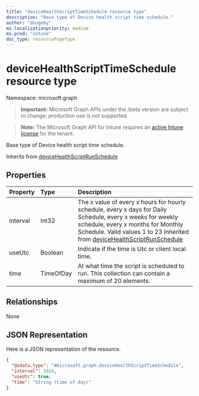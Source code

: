 ```yaml
---
title: "deviceHealthScriptTimeSchedule resource type"
description: "Base type of Device health script time schedule."
author: "dougeby"
ms.localizationpriority: medium
ms.prod: "intune"
doc_type: resourcePageType
---
```


# deviceHealthScriptTimeSchedule resource type

Namespace: microsoft.graph

> **Important:** Microsoft Graph APIs under the /beta version are subject to change; production use is not supported.

> **Note:** The Microsoft Graph API for Intune requires an [active Intune license](https://go.microsoft.com/fwlink/?linkid=839381) for the tenant.

Base type of Device health script time schedule.


Inherits from [deviceHealthScriptRunSchedule](../resources/intune-devices-devicehealthscriptrunschedule.md)

## Properties
|Property|Type|Description|
|:---|:---|:---|
|interval|Int32|The x value of every x hours for hourly schedule, every x days for Daily Schedule, every x weeks for weekly schedule, every x months for Monthly Schedule. Valid values 1 to 23 Inherited from [deviceHealthScriptRunSchedule](../resources/intune-devices-devicehealthscriptrunschedule.md)|
|useUtc|Boolean|Indicate if the time is Utc or client local time.|
|time|TimeOfDay|At what time the script is scheduled to run. This collection can contain a maximum of 20 elements.|

## Relationships
None

## JSON Representation
Here is a JSON representation of the resource.
<!-- {
  "blockType": "resource",
  "@odata.type": "microsoft.graph.deviceHealthScriptTimeSchedule"
}
-->
``` json
{
  "@odata.type": "#microsoft.graph.deviceHealthScriptTimeSchedule",
  "interval": 1024,
  "useUtc": true,
  "time": "String (time of day)"
}
```



